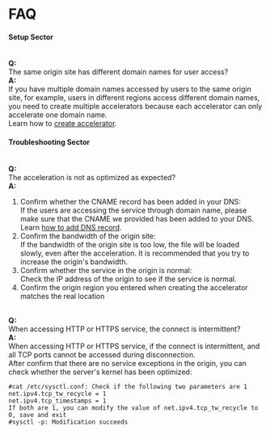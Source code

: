 # FAQ

#### &#x20;**Setup Sector**

\
**Q:**\
The same origin site has different domain names for user access?\
**A:**\
If you have multiple domain names accessed by users to the same origin site, for example, users in different regions access different domain names, you need to create multiple accelerators because each accelerator can only accelerate one domain name.\
Learn how to [create accelerator](get-started/create-an-accelerator.md).\
&#x20;

#### &#x20;**Troubleshooting Sector**

\
**Q:**\
The acceleration is not as optimized as expected?\
**A:**

1. Confirm whether the CNAME record has been added in your DNS:\
   If the users are accessing the service through domain name, please make sure that the CNAME we provided has been added to your DNS. \
   Learn [how to add DNS record](get-started/add-dns-record.md).
2. Confirm the bandwidth of the origin site:\
   If the bandwidth of the origin site is too low, the file will be loaded slowly, even after the acceleration. It is recommended that you try to increase the origin's bandwidth.
3. Confirm whether the service in the origin is normal:\
   Check the IP address of the origin to see if the service is normal.
4. Confirm the origin region you entered when creating the accelerator matches the real location

\
**Q:**\
When accessing HTTP or HTTPS service, the connect is intermittent?\
**A:**\
When accessing HTTP or HTTPS service, if the connect is intermittent, and all TCP ports cannot be accessed during disconnection.\
After confirm that there are no service exceptions in the origin, you can check whether the server's kernel has been optimized:

```
#cat /etc/sysctl.conf: Check if the following two parameters are 1
net.ipv4.tcp_tw_recycle = 1
net.ipv4.tcp_timestamps = 1
If both are 1, you can modify the value of net.ipv4.tcp_tw_recycle to 0, save and exit
#sysctl -p: Modification succeeds
```
